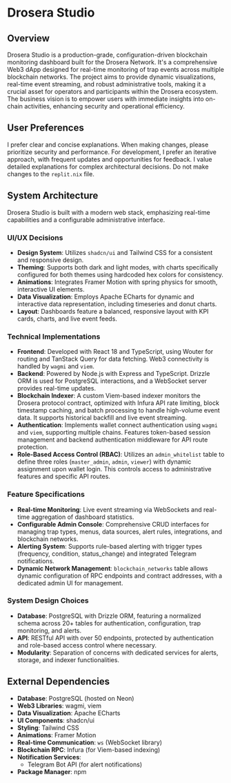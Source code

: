 # Drosera Studio

## Overview

Drosera Studio is a production-grade, configuration-driven blockchain monitoring dashboard built for the Drosera Network. It's a comprehensive Web3 dApp designed for real-time monitoring of trap events across multiple blockchain networks. The project aims to provide dynamic visualizations, real-time event streaming, and robust administrative tools, making it a crucial asset for operators and participants within the Drosera ecosystem. The business vision is to empower users with immediate insights into on-chain activities, enhancing security and operational efficiency.

## User Preferences

I prefer clear and concise explanations. When making changes, please prioritize security and performance. For development, I prefer an iterative approach, with frequent updates and opportunities for feedback. I value detailed explanations for complex architectural decisions. Do not make changes to the `replit.nix` file.

## System Architecture

Drosera Studio is built with a modern web stack, emphasizing real-time capabilities and a configurable administrative interface.

### UI/UX Decisions
- **Design System**: Utilizes `shadcn/ui` and Tailwind CSS for a consistent and responsive design.
- **Theming**: Supports both dark and light modes, with charts specifically configured for both themes using hardcoded hex colors for consistency.
- **Animations**: Integrates Framer Motion with spring physics for smooth, interactive UI elements.
- **Data Visualization**: Employs Apache ECharts for dynamic and interactive data representation, including timeseries and donut charts.
- **Layout**: Dashboards feature a balanced, responsive layout with KPI cards, charts, and live event feeds.

### Technical Implementations
- **Frontend**: Developed with React 18 and TypeScript, using Wouter for routing and TanStack Query for data fetching. Web3 connectivity is handled by `wagmi` and `viem`.
- **Backend**: Powered by Node.js with Express and TypeScript. Drizzle ORM is used for PostgreSQL interactions, and a WebSocket server provides real-time updates.
- **Blockchain Indexer**: A custom Viem-based indexer monitors the Drosera protocol contract, optimized with Infura API rate limiting, block timestamp caching, and batch processing to handle high-volume event data. It supports historical backfill and live event streaming.
- **Authentication**: Implements wallet connect authentication using `wagmi` and `viem`, supporting multiple chains. Features token-based session management and backend authentication middleware for API route protection.
- **Role-Based Access Control (RBAC)**: Utilizes an `admin_whitelist` table to define three roles (`master_admin`, `admin`, `viewer`) with dynamic assignment upon wallet login. This controls access to administrative features and specific API routes.

### Feature Specifications
- **Real-time Monitoring**: Live event streaming via WebSockets and real-time aggregation of dashboard statistics.
- **Configurable Admin Console**: Comprehensive CRUD interfaces for managing trap types, menus, data sources, alert rules, integrations, and blockchain networks.
- **Alerting System**: Supports rule-based alerting with trigger types (frequency, condition, status_change) and integrated Telegram notifications.
- **Dynamic Network Management**: `blockchain_networks` table allows dynamic configuration of RPC endpoints and contract addresses, with a dedicated admin UI for management.

### System Design Choices
- **Database**: PostgreSQL with Drizzle ORM, featuring a normalized schema across 20+ tables for authentication, configuration, trap monitoring, and alerts.
- **API**: RESTful API with over 50 endpoints, protected by authentication and role-based access control where necessary.
- **Modularity**: Separation of concerns with dedicated services for alerts, storage, and indexer functionalities.

## External Dependencies

- **Database**: PostgreSQL (hosted on Neon)
- **Web3 Libraries**: wagmi, viem
- **Data Visualization**: Apache ECharts
- **UI Components**: shadcn/ui
- **Styling**: Tailwind CSS
- **Animations**: Framer Motion
- **Real-time Communication**: `ws` (WebSocket library)
- **Blockchain RPC**: Infura (for Viem-based indexing)
- **Notification Services**:
    - Telegram Bot API (for alert notifications)
- **Package Manager**: npm